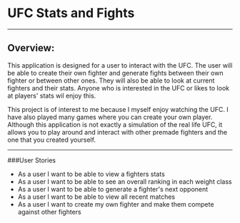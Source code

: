 # UFC Stats and Fights

---

## Overview:

This application is designed for a user to interact with the UFC. The user will be able to create their own fighter
and generate fights between their own fighter or between other ones. They will also be able to look at current fighters 
and their stats. Anyone who is interested in the UFC or likes to look at players' stats wil enjoy this.

This project is of interest to me because I myself enjoy watching the UFC. I have also played many games where you can
create your own player. Although this application is not exactly a simulation of the real life UFC, it allows you to 
play around and interact with other premade fighters and the one that you created yourself.

---

###User Stories
- As a user I want to be able to view a fighters stats
- As a user I want to be able to see an overall ranking in each weight class
- As a user I want to be able to generate a fighter's next opponent
- As a user I want to be able to view all recent matches
- As a user I want to create my own fighter and make them compete against other fighters








